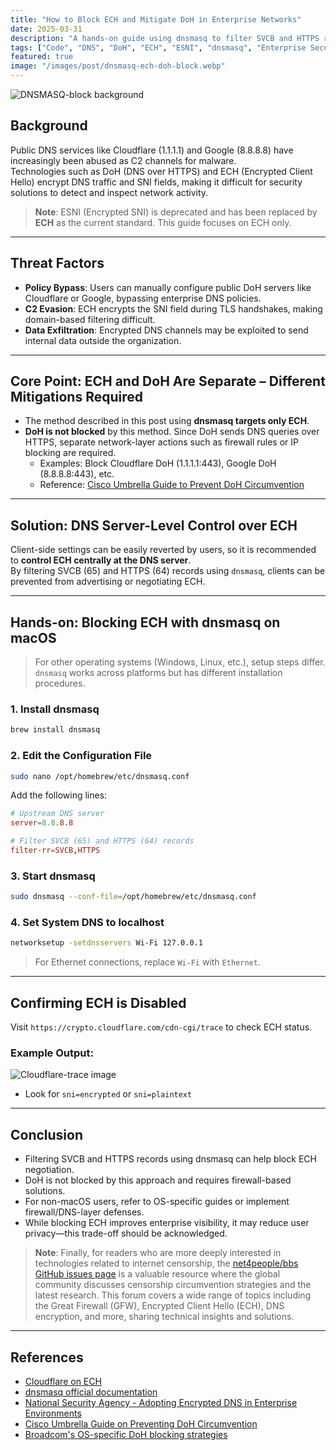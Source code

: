 ```yaml
---
title: "How to Block ECH and Mitigate DoH in Enterprise Networks"
date: 2025-03-31
description: "A hands-on guide using dnsmasq to filter SVCB and HTTPS records for disabling ECH and enforcing central DNS policies. Notes that DoH requires separate network-layer policies."
tags: ["Code", "DNS", "DoH", "ECH", "ESNI", "dnsmasq", "Enterprise Security"]
featured: true
image: "/images/post/dnsmasq-ech-doh-block.webp"
---
```


![DNSMASQ-block background](/images/post/dnsmasq-ech-doh-block.webp)

## Background

Public DNS services like Cloudflare (1.1.1.1) and Google (8.8.8.8) have increasingly been abused as C2 channels for malware.  
Technologies such as DoH (DNS over HTTPS) and ECH (Encrypted Client Hello) encrypt DNS traffic and SNI fields, making it difficult for security solutions to detect and inspect network activity.

> **Note**: ESNI (Encrypted SNI) is deprecated and has been replaced by **ECH** as the current standard. This guide focuses on ECH only.

---

## Threat Factors

- **Policy Bypass**: Users can manually configure public DoH servers like Cloudflare or Google, bypassing enterprise DNS policies.  
- **C2 Evasion**: ECH encrypts the SNI field during TLS handshakes, making domain-based filtering difficult.  
- **Data Exfiltration**: Encrypted DNS channels may be exploited to send internal data outside the organization.

---

## Core Point: ECH and DoH Are Separate – Different Mitigations Required

- The method described in this post using **dnsmasq targets only ECH**.
- **DoH is not blocked** by this method. Since DoH sends DNS queries over HTTPS, separate network-layer actions such as firewall rules or IP blocking are required.
  - Examples: Block Cloudflare DoH (1.1.1.1:443), Google DoH (8.8.8.8:443), etc.
  - Reference: [Cisco Umbrella Guide to Prevent DoH Circumvention](https://support.umbrella.com/hc/en-us/articles/230904088-How-to-Prevent-Users-from-Circumventing-Cisco-Umbrella-with-Firewall-Rules)

---

## Solution: DNS Server-Level Control over ECH

Client-side settings can be easily reverted by users, so it is recommended to **control ECH centrally at the DNS server**.  
By filtering SVCB (65) and HTTPS (64) records using `dnsmasq`, clients can be prevented from advertising or negotiating ECH.

---

## Hands-on: Blocking ECH with dnsmasq on macOS

> For other operating systems (Windows, Linux, etc.), setup steps differ. `dnsmasq` works across platforms but has different installation procedures.

### 1. Install dnsmasq

```bash
brew install dnsmasq
```

### 2. Edit the Configuration File

```bash
sudo nano /opt/homebrew/etc/dnsmasq.conf
```

Add the following lines:

```conf
# Upstream DNS server
server=8.8.8.8

# Filter SVCB (65) and HTTPS (64) records
filter-rr=SVCB,HTTPS
```

### 3. Start dnsmasq

```bash
sudo dnsmasq --conf-file=/opt/homebrew/etc/dnsmasq.conf
```

### 4. Set System DNS to localhost

```bash
networksetup -setdnsservers Wi-Fi 127.0.0.1
```

> For Ethernet connections, replace `Wi-Fi` with `Ethernet`.

---

## Confirming ECH is Disabled

Visit `https://crypto.cloudflare.com/cdn-cgi/trace` to check ECH status.

### Example Output:
![Cloudflare-trace image](/images/post/crypto.cloudflare.com-cdn-cgi-trace.webp)

- Look for `sni=encrypted` or `sni=plaintext`

---

## Conclusion

- Filtering SVCB and HTTPS records using dnsmasq can help block ECH negotiation.
- DoH is not blocked by this approach and requires firewall-based solutions.
- For non-macOS users, refer to OS-specific guides or implement firewall/DNS-layer defenses.
- While blocking ECH improves enterprise visibility, it may reduce user privacy—this trade-off should be acknowledged.

> **Note**: Finally, for readers who are more deeply interested in technologies related to internet censorship, the [net4people/bbs GitHub issues page](https://github.com/net4people/bbs/issues) is a valuable resource where the global community discusses censorship circumvention strategies and the latest research. This forum covers a wide range of topics including the Great Firewall (GFW), Encrypted Client Hello (ECH), DNS encryption, and more, sharing technical insights and solutions.

---

## References

- [Cloudflare on ECH](https://blog.cloudflare.com/encrypted-client-hello/)
- [dnsmasq official documentation](http://www.thekelleys.org.uk/dnsmasq/doc.html)
- [National Security Agency - Adopting Encrypted DNS in Enterprise Environments](https://media.defense.gov/2021/Jan/14/2002564889/-1/-1/0/CSI_ADOPTING_ENCRYPTED_DNS_U_OO_102904_21.PDF)
- [Cisco Umbrella Guide on Preventing DoH Circumvention](https://support.umbrella.com/hc/en-us/articles/230904088-How-to-Prevent-Users-from-Circumventing-Cisco-Umbrella-with-Firewall-Rules)
- [Broadcom's OS-specific DoH blocking strategies](https://knowledge.broadcom.com/external/article/193388)

